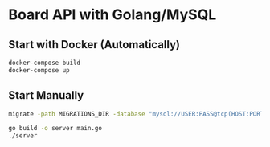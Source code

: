 # Board API with Golang/MySQL

## Start with Docker (Automatically)

```bash
docker-compose build
docker-compose up
```

## Start Manually

```bash
migrate -path MIGRATIONS_DIR -database "mysql://USER:PASS@tcp(HOST:PORT)/SCHEMA?parseTime=true" up

go build -o server main.go
./server
```
